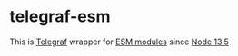# telegraf-esm

This is [Telegraf](https://telegraf.js.org) wrapper for [ESM modules](https://nodejs.org/api/esm.html) since [Node 13.5](https://nodejs.org/en/blog/release/v13.5.0/)



